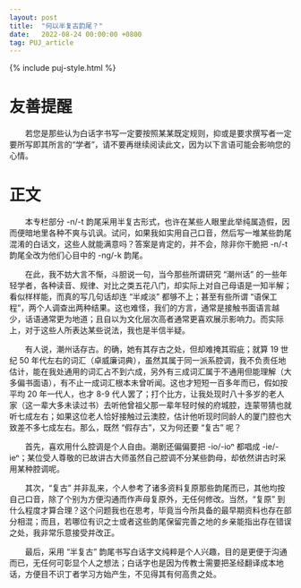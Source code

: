 ```yaml
---
layout: post
title:  "何以半复古韵尾？"
date:   2022-08-24 00:00:00 +0800
tag: PUJ_article
---
```


{% include puj-style.html %}

# 友善提醒

&emsp;&emsp;若您是那些认为白话字书写一定要按照某某既定规则，抑或是要求撰写者一定要所写即其所言的“学者”，请不要再继续阅读此文，因为以下言语可能会影响您的心情。

# 正文

&emsp;&emsp;本专栏部分 -n/-t 韵尾采用半复古形式，也许在某些人眼里此举纯属造假，因而便暗地里各种不爽与讥讽。试问，如果我如实用自己口音，然后写一堆某些韵尾混淆的白话文，这些人就能满意吗？答案是肯定的，并不会，除非你干脆把 -n/-t 韵尾全改为他们心目中的 -ng/-k 韵尾。

&emsp;&emsp;在此，我不妨大言不惭，斗胆说一句，当今那些所谓研究 “潮州话” 的一些年轻学者，各种读音、规律、对比之类五花八门，却实际上对自己母语是一知半解；看似样样能，而真的写几句话却连 “半咸淡” 都够不上；甚至有些所谓 “语保工程”，两个人调查出两种结果。这也难怪，我们的方言，通常是接触书面语言越少，话语通常更为地道；且自以为文化层次高者通常更喜欢展示影响力。而实际上，对于这些人所表达某些说法，我也是半信半疑。

&emsp;&emsp;有人说，潮州话存古。的确，她有其存古之处，但却难掩其瑕疵；就算 19 世纪 50 年代左右的词汇（卓威廉词典），虽然其属于同一派系腔调，我不负责任地估计，能在我处通用的词汇占不到六成，另外有三成词汇属于不通用但能理解（大多偏书面语），有不止一成词汇根本未曾听闻。这也才短短一百多年而已，假如按平均 20 年一代人，也才 8-9 代人罢了；打个比方，让我处现时八十多岁的老人家（这一辈大多未读过书）去听他曾祖父那一辈年轻时候的府城腔，连蒙带猜也就听七成左右；如果这位老人恰好接触过云澳腔，估计他听现时同龄人的厦门腔也大致差不多七成左右。那么，既然 “假存古”，又为何还要 “复古” 呢？

&emsp;&emsp;首先，喜欢用什么腔调是个人自由。潮剧还偏偏要把 -io/-ioⁿ 都唱成 -ie/-ieⁿ；某位受人尊敬的已故讲古大师虽然自己腔调不分某些韵母，却依然讲古时采用某种腔调呢。

&emsp;&emsp;其次，“复古” 并非乱来，个人参考了诸多资料复原那些韵尾而已，其他均按自己口音，除了个别为方便沟通而作声母复原外，无任何修改。当然，“复原” 到什么程度才算合理？这个问题我也在思考，毕竟当今所具备的最早期资料也存在部分相混；而且，若哪位有识之士或者这些韵尾保留完善之地的乡亲能指出存在错误之处，我非常乐意接受并改正。

&emsp;&emsp;最后，采用 “半复古” 韵尾书写白话字文纯粹是个人兴趣，目的是更便于沟通而已，无任何可彰显个人之想法；白话字也是因为传教士需要把圣经翻译成本地话，方便目不识丁者学习方始产生，不见得其有何高贵之处。
